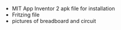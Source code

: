 * MIT App Inventor 2 apk file for installation  
* Fritzing file  
* pictures of breadboard and circuit
